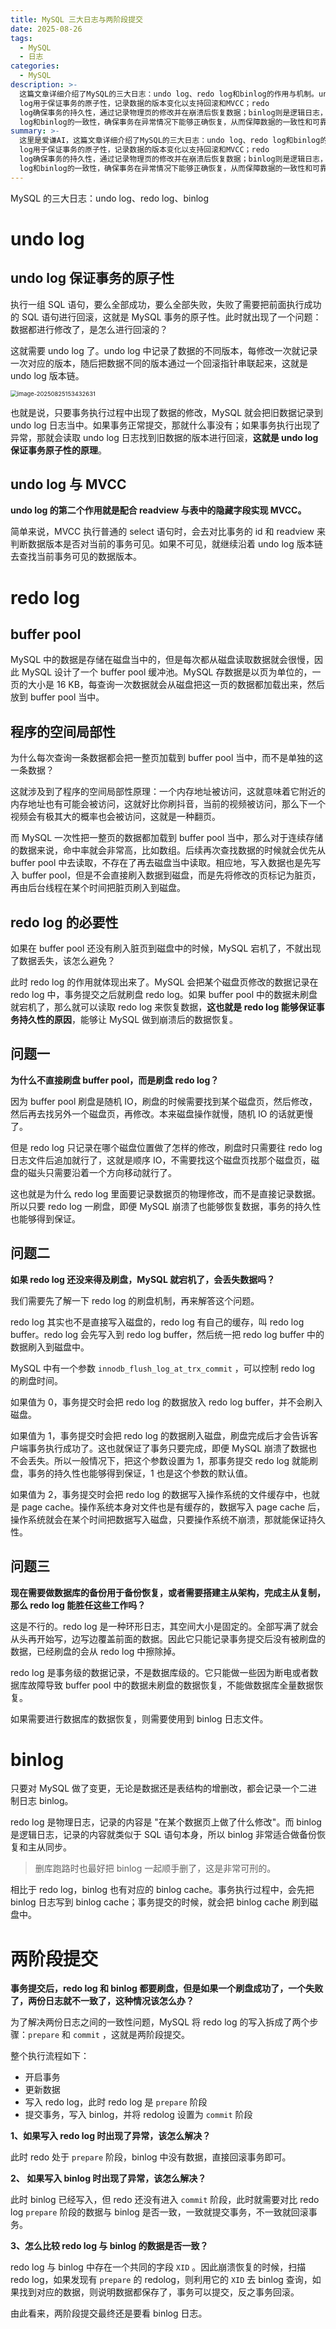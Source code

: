 ```yaml
---
title: MySQL 三大日志与两阶段提交
date: 2025-08-26
tags:
  - MySQL
  - 日志
categories:
  - MySQL
description: >-
  这篇文章详细介绍了MySQL的三大日志：undo log、redo log和binlog的作用与机制。undo
  log用于保证事务的原子性，记录数据的版本变化以支持回滚和MVCC；redo
  log确保事务的持久性，通过记录物理页的修改并在崩溃后恢复数据；binlog则是逻辑日志，用于备份恢复和主从复制。文章还深入讲解了两阶段提交的过程，通过prepare和commit阶段协调redo
  log和binlog的一致性，确保事务在异常情况下能够正确恢复，从而保障数据的一致性和可靠性。
summary: >-
  这里是爱谦AI，这篇文章详细介绍了MySQL的三大日志：undo log、redo log和binlog的作用与机制。undo
  log用于保证事务的原子性，记录数据的版本变化以支持回滚和MVCC；redo
  log确保事务的持久性，通过记录物理页的修改并在崩溃后恢复数据；binlog则是逻辑日志，用于备份恢复和主从复制。文章还深入讲解了两阶段提交的过程，通过prepare和commit阶段协调redo
  log和binlog的一致性，确保事务在异常情况下能够正确恢复，从而保障数据的一致性和可靠性。
---
```


MySQL 的三大日志：undo log、redo log、binlog
# undo log

## undo log 保证事务的原子性

执行一组 SQL 语句，要么全部成功，要么全部失败，失败了需要把前面执行成功的 SQL 语句进行回滚，这就是 MySQL 事务的原子性。此时就出现了一个问题：数据都进行修改了，是怎么进行回滚的？

这就需要 undo log 了。undo log 中记录了数据的不同版本，每修改一次就记录一次对应的版本，随后把数据不同的版本通过一个回滚指针串联起来，这就是 undo log 版本链。

<img src="https://picgo-blog-1335849645.cos.ap-guangzhou.myqcloud.com/images/20250825153432795.png" alt="image-20250825153432631" style="zoom:67%;" />

也就是说，只要事务执行过程中出现了数据的修改，MySQL 就会把旧数据记录到 undo log 日志当中。如果事务正常提交，那就什么事没有；如果事务执行出现了异常，那就会读取 undo log 日志找到旧数据的版本进行回滚，**这就是 undo log 保证事务原子性的原理**。

## undo log 与 MVCC

**undo log 的第二个作用就是配合 readview 与表中的隐藏字段实现 MVCC。**

简单来说，MVCC 执行普通的 select 语句时，会去对比事务的 id 和 readview 来判断数据版本是否对当前的事务可见。如果不可见，就继续沿着 undo log 版本链去查找当前事务可见的数据版本。

# redo log

## buffer pool

MySQL 中的数据是存储在磁盘当中的，但是每次都从磁盘读取数据就会很慢，因此 MySQL 设计了一个 buffer pool 缓冲池。MySQL 存数据是以页为单位的，一页的大小是 16 KB，每查询一次数据就会从磁盘把这一页的数据都加载出来，然后放到 buffer pool 当中。

## 程序的空间局部性

为什么每次查询一条数据都会把一整页加载到 buffer pool 当中，而不是单独的这一条数据？

这就涉及到了程序的空间局部性原理：一个内存地址被访问，这就意味着它附近的内存地址也有可能会被访问，这就好比你刷抖音，当前的视频被访问，那么下一个视频会有极其大的概率也会被访问，这就是一种翻页。

而 MySQL 一次性把一整页的数据都加载到 buffer pool 当中，那么对于连续存储的数据来说，命中率就会非常高，比如数组。后续再次查找数据的时候就会优先从 buffer pool 中去读取，不存在了再去磁盘当中读取。相应地，写入数据也是先写入 buffer pool，但是不会直接刷入数据到磁盘，而是先将修改的页标记为脏页，再由后台线程在某个时间把脏页刷入到磁盘。

## redo log 的必要性

如果在 buffer pool 还没有刷入脏页到磁盘中的时候，MySQL 宕机了，不就出现了数据丢失，该怎么避免？

此时 redo log 的作用就体现出来了。MySQL 会把某个磁盘页修改的数据记录在 redo log 中，事务提交之后就刷盘 redo log。如果 buffer pool 中的数据未刷盘就宕机了，那么就可以读取 redo log 来恢复数据，**这也就是 redo log 能够保证事务持久性的原因**，能够让 MySQL 做到崩溃后的数据恢复。

## 问题一

**为什么不直接刷盘 buffer pool，而是刷盘 redo log？**

因为 buffer pool 刷盘是随机 IO，刷盘的时候需要找到某个磁盘页，然后修改，然后再去找另外一个磁盘页，再修改。本来磁盘操作就慢，随机 IO 的话就更慢了。

但是 redo log 只记录在哪个磁盘位置做了怎样的修改，刷盘时只需要往 redo log 日志文件后追加就行了，这就是顺序 IO，不需要找这个磁盘页找那个磁盘页，磁盘的磁头只需要沿着一个方向移动就行了。

这也就是为什么 redo log 里面要记录数据页的物理修改，而不是直接记录数据。所以只要 redo log 一刷盘，即便 MySQL 崩溃了也能够恢复数据，事务的持久性也能够得到保证。

## 问题二

**如果 redo log 还没来得及刷盘，MySQL 就宕机了，会丢失数据吗？**

我们需要先了解一下 redo log 的刷盘机制，再来解答这个问题。

redo log 其实也不是直接写入磁盘的，redo log 有自己的缓存，叫 redo log buffer。redo log 会先写入到 redo log buffer，然后统一把 redo log buffer 中的数据刷入到磁盘中。

MySQL 中有一个参数 `innodb_flush_log_at_trx_commit` ，可以控制 redo log 的刷盘时间。

如果值为 0，事务提交时会把 redo log 的数据放入 redo log buffer，并不会刷入磁盘。

如果值为 1，事务提交时会把 redo log 的数据刷入磁盘，刷盘完成后才会告诉客户端事务执行成功了。这也就保证了事务只要完成，即便 MySQL 崩溃了数据也不会丢失。所以一般情况下，把这个参数设置为 1，那事务提交 redo log 就能刷盘，事务的持久性也能够得到保证，1 也是这个参数的默认值。

如果值为 2，事务提交时会把 redo log 的数据写入操作系统的文件缓存中，也就是 page cache。操作系统本身对文件也是有缓存的，数据写入 page cache        后，操作系统就会在某个时间把数据写入磁盘，只要操作系统不崩溃，那就能保证持久性。

## 问题三

**现在需要做数据库的备份用于备份恢复，或者需要搭建主从架构，完成主从复制，那么 redo log 能胜任这些工作吗？**

这是不行的。redo log 是一种环形日志，其空间大小是固定的。全部写满了就会从头再开始写，边写边覆盖前面的数据。因此它只能记录事务提交后没有被刷盘的数据，已经刷盘的会从 redo log 中擦除掉。

redo log 是事务级的数据记录，不是数据库级的。它只能做一些因为断电或者数据库故障导致 buffer pool 中的数据未刷盘的数据恢复，不能做数据库全量数据恢复。

如果需要进行数据库的数据恢复，则需要使用到 binlog 日志文件。

# binlog

只要对 MySQL 做了变更，无论是数据还是表结构的增删改，都会记录一个二进制日志 binlog。

redo log 是物理日志，记录的内容是 "在某个数据页上做了什么修改"。而 binlog 是逻辑日志，记录的内容就类似于 SQL 语句本身，所以 binlog 非常适合做备份恢复和主从同步。

> 删库跑路时也最好把 binlog 一起顺手删了，这是非常可刑的。

相比于 redo log，binlog 也有对应的 binlog cache。事务执行过程中，会先把 binlog 日志写到 binlog cache；事务提交的时候，就会把 binlog cache 刷到磁盘中。

# 两阶段提交

**事务提交后，redo log 和 binlog 都要刷盘，但是如果一个刷盘成功了，一个失败了，两份日志就不一致了，这种情况该怎么办？**

为了解决两份日志之间的一致性问题，MySQL 将 redo log 的写入拆成了两个步骤：`prepare` 和 `commit` ，这就是两阶段提交。

整个执行流程如下：

- 开启事务
- 更新数据 
- 写入 redo log，此时 redo log 是 `prepare` 阶段
- 提交事务，写入 binlog，并将 redolog 设置为 `commit` 阶段

**1、如果写入 redo log 时出现了异常，该怎么解决？**

此时 redo 处于 `prepare` 阶段，binlog 中没有数据，直接回滚事务即可。

**2、 如果写入 binlog 时出现了异常，该怎么解决？**

此时 binlog 已经写入，但 redo 还没有进入 `commit` 阶段，此时就需要对比 redo log `prepare` 阶段的数据与 binlog 是否一致，一致就提交事务，不一致就回滚事务。

**3、怎么比较 redo log 与 binlog 的数据是否一致？**

redo log 与 binlog 中存在一个共同的字段 `XID` 。因此崩溃恢复的时候，扫描 redo log，如果发现有 `prepare` 的 redolog，则利用它的 `XID` 去 binlog 查询，如果找到对应的数据，则说明数据都保存了，事务可以提交，反之事务回滚。

由此看来，两阶段提交最终还是要看 binlog 日志。